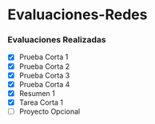 # Evaluaciones-Redes


### Evaluaciones Realizadas

- [X] Prueba Corta 1
- [X] Prueba Corta 2
- [X] Prueba Corta 3
- [X] Prueba Corta 4
- [X] Resumen 1
- [X] Tarea Corta 1
- [ ] Proyecto Opcional